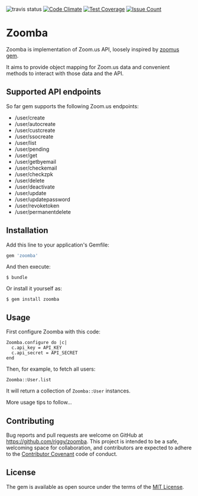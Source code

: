![travis status](https://travis-ci.org/riggy/zoomba.svg?branch=master)
[![Code Climate](https://codeclimate.com/github/riggy/zoomba/badges/gpa.svg)](https://codeclimate.com/github/riggy/zoomba)
[![Test Coverage](https://codeclimate.com/github/riggy/zoomba/badges/coverage.svg)](https://codeclimate.com/github/riggy/zoomba/coverage)
[![Issue Count](https://codeclimate.com/github/riggy/zoomba/badges/issue_count.svg)](https://codeclimate.com/github/riggy/zoomba)

# Zoomba

Zoomba is implementation of Zoom.us API, loosely inspired by [zoomus gem](https://github.com/mllocs/zoomus).

It aims to provide object mapping for Zoom.us data and convenient methods to interact with those data and the API.

## Supported API endpoints

So far gem supports the following Zoom.us endpoints:

* /user/create
* /user/autocreate
* /user/custcreate
* /user/ssocreate
* /user/list
* /user/pending
* /user/get
* /user/getbyemail
* /user/checkemail
* /user/checkzpk
* /user/delete
* /user/deactivate
* /user/update
* /user/updatepassword
* /user/revoketoken
* /user/permanentdelete


## Installation

Add this line to your application's Gemfile:

```ruby
gem 'zoomba'
```

And then execute:

    $ bundle

Or install it yourself as:

    $ gem install zoomba

## Usage

First configure Zoomba with this code:

    Zoomba.configure do |c|
      c.api_key = API_KEY
      c.api_secret = API_SECRET
    end
    
Then, for example, to fetch all users:

    Zoomba::User.list
    
It will return a collection of `Zoomba::User` instances.

More usage tips to follow...

## Contributing

Bug reports and pull requests are welcome on GitHub at https://github.com/riggy/zoomba. This project is intended to be a safe, welcoming space for collaboration, and contributors are expected to adhere to the [Contributor Covenant](http://contributor-covenant.org) code of conduct.


## License

The gem is available as open source under the terms of the [MIT License](http://opensource.org/licenses/MIT).

